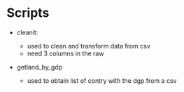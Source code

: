 # Scripts

* cleanit:
  * used to clean and transform data from csv
  * need 3 columns in the raw

* getland_by_gdp
  * used to obtain list of contry with the dgp from a csv